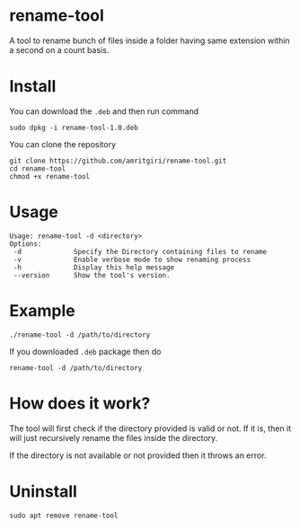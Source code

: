 # rename-tool
A tool to rename bunch of files inside a folder having same extension within a second on a count basis.
# Install
You can download the `.deb` and then run command
```
sudo dpkg -i rename-tool-1.0.deb
```
You can clone the repository
```
git clone https://github.com/amritgiri/rename-tool.git
cd rename-tool
chmod +x rename-tool
```

# Usage
```
Usage: rename-tool -d <directory>
Options:
 -d             Specify the Directory containing files to rename
 -v             Enable verbose mode to show renaming process
 -h             Display this help message
 --version      Show the tool's version.
```

# Example
```
./rename-tool -d /path/to/directory
```

If you downloaded `.deb` package then do
```
rename-tool -d /path/to/directory
```

# How does it work?

The tool will first check if the directory provided is valid or not. If it is, then it will just recursively rename the files inside the directory.

If the directory is not available or not provided then it throws an error.

# Uninstall 
```
sudo apt remove rename-tool
```